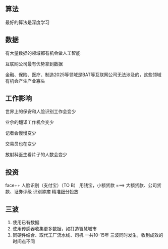 
## 算法
最好的算法是深度学习


## 数据
有大量数据的领域都有机会做人工智能

互联网公司最有优势拿到数据

金融、保险、医疗、制造2025等领域是BAT等互联网公司无法涉及的，这些领域有机会产生产业寡头


## 工作影响
世界上的保安和人脸识别工作会变少

业余的翻译工作机会变少

记者会慢慢变少

交易员也在变少

放射科医生看片子的人数会变少


## 投资
face++  人脸识别（支付宝）（TO B）
用钱宝，小额贷款  ===>  大额贷款、公司贷款、证券评级
识别肿瘤
精准细分投放


## 三波
1. 使用已有数据
2. 使用传感器收集更多数据，如打造智慧城市
3. 同硬件结合、取代工厂流水线、司机
一共10-15年
三波同时发生，收到成效的时间点不同
